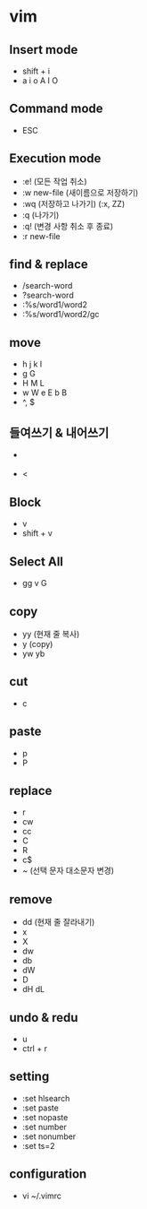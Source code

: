 # vim

## Insert mode

- shift + i
- a i o A I O

## Command mode

- ESC

## Execution mode

- :e! (모든 작업 취소)
- :w new-file (새이름으로 저장하기)
- :wq (저장하고 나가기) (:x, ZZ)
- :q (나가기)
- :q! (변경 사항 취소 후 종료)
- :r new-file

## find & replace

- /search-word
- ?search-word
- :%s/word1/word2
- :%s/word1/word2/gc

## move

- h j k l
- g G
- H M L
- w W e E b B
- ^, $

## 들여쓰기 & 내어쓰기

- >
- <

## Block

- v
- shift + v

## Select All

- gg v G

## copy

- yy (현재 줄 복사)
- y (copy)
- yw yb

## cut

- c

## paste

- p
- P

## replace

- r
- cw
- cc
- C
- R
- c$
- ~ (선택 문자 대소문자 변경)

## remove

- dd (현재 줄 잘라내기)
- x
- X
- dw
- db
- dW
- D
- dH dL

## undo & redu

- u
- ctrl + r

## setting

- :set hlsearch
- :set paste
- :set nopaste
- :set number
- :set nonumber
- :set ts=2

## configuration

- vi ~/.vimrc

